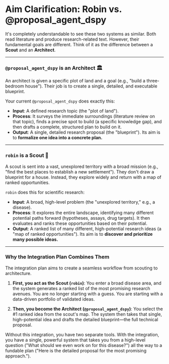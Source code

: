 # Aim Clarification: Robin vs. @proposal_agent_dspy

It's completely understandable to see these two systems as similar. Both read literature and produce research-related text. However, their fundamental goals are different. Think of it as the difference between a **Scout** and an **Architect**.

---

### `@proposal_agent_dspy` is an Architect 🏛️

An architect is given a specific plot of land and a goal (e.g., "build a three-bedroom house"). Their job is to create a single, detailed, and executable blueprint.

Your current `@proposal_agent_dspy` does exactly this:

*   **Input**: A defined research topic (the "plot of land").
*   **Process**: It surveys the immediate surroundings (literature review on that topic), finds a precise spot to build (a specific knowledge gap), and then drafts a complete, structured plan to build on it.
*   **Output**: A single, detailed research proposal (the "blueprint"). Its aim is to **formalize one idea into a concrete plan.**

---

### `robin` is a Scout 🤠

A scout is sent into a vast, unexplored territory with a broad mission (e.g., "find the best places to establish a new settlement"). They don't draw a blueprint for a house. Instead, they explore widely and return with a map of ranked opportunities.

`robin` does this for scientific research:

*   **Input**: A broad, high-level problem (the "unexplored territory," e.g., a disease).
*   **Process**: It explores the entire landscape, identifying many different potential paths forward (hypotheses, assays, drug targets). It then evaluates and ranks these opportunities based on their potential.
*   **Output**: A ranked list of many different, high-potential research ideas (a "map of ranked opportunities"). Its aim is to **discover and prioritize many possible ideas.**

---

### Why the Integration Plan Combines Them

The integration plan aims to create a seamless workflow from scouting to architecture.

1.  **First, you act as the Scout (`robin`)**: You enter a broad disease area, and the system generates a ranked list of the most promising research avenues. You are no longer starting with a guess. You are starting with a data-driven portfolio of validated ideas.

2.  **Then, you become the Architect (`@proposal_agent_dspy`)**: You select the #1 ranked idea from the scout's map. The system then takes that single, high-potential idea and drafts the detailed blueprint—the full technical proposal.

Without this integration, you have two separate tools. With the integration, you have a single, powerful system that takes you from a high-level question ("What should we even work on for this disease?") all the way to a fundable plan ("Here is the detailed proposal for the most promising approach."). 